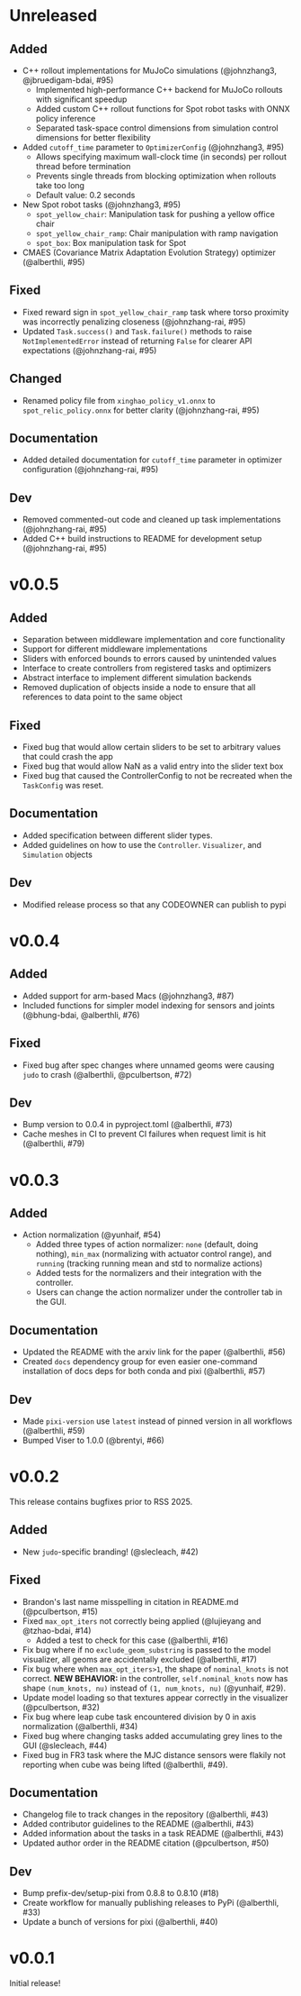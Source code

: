 # Unreleased

## Added
* C++ rollout implementations for MuJoCo simulations (@johnzhang3, @jbruedigam-bdai, #95)
    * Implemented high-performance C++ backend for MuJoCo rollouts with significant speedup
    * Added custom C++ rollout functions for Spot robot tasks with ONNX policy inference
    * Separated task-space control dimensions from simulation control dimensions for better flexibility
* Added `cutoff_time` parameter to `OptimizerConfig` (@johnzhang3, #95)
    * Allows specifying maximum wall-clock time (in seconds) per rollout thread before termination
    * Prevents single threads from blocking optimization when rollouts take too long
    * Default value: 0.2 seconds
* New Spot robot tasks (@johnzhang3, #95)
    * `spot_yellow_chair`: Manipulation task for pushing a yellow office chair
    * `spot_yellow_chair_ramp`: Chair manipulation with ramp navigation
    * `spot_box`: Box manipulation task for Spot
* CMAES (Covariance Matrix Adaptation Evolution Strategy) optimizer (@alberthli, #95)

## Fixed
* Fixed reward sign in `spot_yellow_chair_ramp` task where torso proximity was incorrectly penalizing closeness (@johnzhang-rai, #95)
* Updated `Task.success()` and `Task.failure()` methods to raise `NotImplementedError` instead of returning `False` for clearer API expectations (@johnzhang-rai, #95)

## Changed
* Renamed policy file from `xinghao_policy_v1.onnx` to `spot_relic_policy.onnx` for better clarity (@johnzhang-rai, #95)

## Documentation
* Added detailed documentation for `cutoff_time` parameter in optimizer configuration (@johnzhang-rai, #95)

## Dev
* Removed commented-out code and cleaned up task implementations (@johnzhang-rai, #95)
* Added C++ build instructions to README for development setup (@johnzhang-rai, #95)

# v0.0.5

## Added
* Separation between middleware implementation and core functionality
* Support for different middleware implementations
* Sliders with enforced bounds to errors caused by unintended values
* Interface to create controllers from registered tasks and optimizers
* Abstract interface to implement different simulation backends
* Removed duplication of objects inside a node to ensure that all references to data point to the same object

## Fixed
* Fixed bug that would allow certain sliders to be set to arbitrary values that could crash the app
* Fixed bug that would allow NaN as a valid entry into the slider text box
* Fixed bug that caused the ControllerConfig to not be recreated when the `TaskConfig` was reset.

## Documentation
* Added specification between different slider types.
* Added guidelines on how to use the `Controller`. `Visualizer`, and `Simulation` objects

## Dev
* Modified release process so that any CODEOWNER can publish to pypi

# v0.0.4

## Added
* Added support for arm-based Macs (@johnzhang3, #87)
* Included functions for simpler model indexing for sensors and joints (@bhung-bdai, @alberthli, #76)

## Fixed
* Fixed bug after spec changes where unnamed geoms were causing `judo` to crash (@alberthli, @pculbertson, #72)

## Dev
* Bump version to 0.0.4 in pyproject.toml (@alberthli, #73)
* Cache meshes in CI to prevent CI failures when request limit is hit (@alberthli, #79)

# v0.0.3

## Added
* Action normalization (@yunhaif, #54)
    * Added three types of action normalizer: `none` (default, doing nothing), `min_max` (normalizing with actuator control range), and `running` (tracking running mean and std to normalize actions)
    * Added tests for the normalizers and their integration with the controller.
    * Users can change the action normalizer under the controller tab in the GUI.

## Documentation
* Updated the README with the arxiv link for the paper (@alberthli, #56)
* Created `docs` dependency group for even easier one-command installation of docs deps for both conda and pixi (@alberthli, #57)

## Dev
* Made `pixi-version` use `latest` instead of pinned version in all workflows (@alberthli, #59)
* Bumped Viser to 1.0.0 (@brentyi, #66)

# v0.0.2
This release contains bugfixes prior to RSS 2025.

## Added
* New `judo`-specific branding! (@slecleach, #42)

## Fixed
* Brandon's last name misspelling in citation in README.md (@pculbertson, #15)
* Fixed `max_opt_iters` not correctly being applied (@lujieyang and @tzhao-bdai, #14)
    * Added a test to check for this case (@alberthli, #16)
* Fix bug where if no `exclude_geom_substring` is passed to the model visualizer, all geoms are accidentally excluded (@alberthli, #17)
* Fix bug where when `max_opt_iters>1`, the shape of `nominal_knots` is not correct. **NEW BEHAVIOR:** in the controller, `self.nominal_knots` now has shape `(num_knots, nu)` instead of `(1, num_knots, nu)` (@yunhaif, #29).
* Update model loading so that textures appear correctly in the visualizer (@pculbertson, #32)
* Fix bug where leap cube task encountered division by 0 in axis normalization (@alberthli, #34)
* Fixed bug where changing tasks added accumulating grey lines to the GUI (@slecleach, #44)
* Fixed bug in FR3 task where the MJC distance sensors were flakily not reporting when cube was being lifted (@alberthli, #49).

## Documentation
* Changelog file to track changes in the repository (@alberthli, #43)
* Added contributor guidelines to the README (@alberthli, #43)
* Added information about the tasks in a task README (@alberthli, #43)
* Updated author order in the README citation (@pculbertson, #50)

## Dev
* Bump prefix-dev/setup-pixi from 0.8.8 to 0.8.10 (#18)
* Create workflow for manually publishing releases to PyPi (@alberthli, #33)
* Update a bunch of versions for pixi (@alberthli, #40)

# v0.0.1
Initial release!
